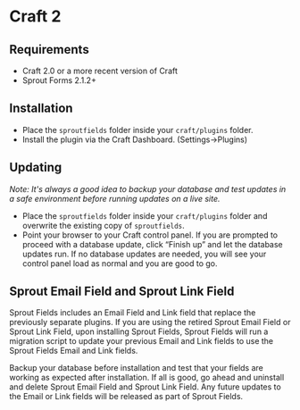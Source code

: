 # Craft 2

## Requirements

* Craft 2.0 or a more recent version of Craft
* Sprout Forms 2.1.2+

## Installation

* Place the `sproutfields` folder inside your `craft/plugins` folder.
* Install the plugin via the Craft Dashboard. (Settings&rarr;Plugins)

## Updating

_Note: It's always a good idea to backup your database and test updates in a safe environment before running updates on a live site._

* Place the `sproutfields` folder inside your `craft/plugins` folder and overwrite the existing copy of `sproutfields`.
* Point your browser to your Craft control panel. If you are prompted to proceed with a database update, click “Finish up” and let the database updates run.  If no database updates are needed, you will see your control panel load as normal and you are good to go.

## Sprout Email Field and Sprout Link Field

Sprout Fields includes an Email Field and Link field that replace the previously separate plugins.  If you are using the retired Sprout Email Field or Sprout Link Field, upon installing Sprout Fields, Sprout Fields will run a migration script to update your previous Email and Link fields to use the Sprout Fields Email and Link fields.

Backup your database before installation and test that your fields are working as expected after installation.  If all is good, go ahead and uninstall and delete Sprout Email Field and Sprout Link Field. Any future updates to the Email or Link fields will be released as part of Sprout Fields.